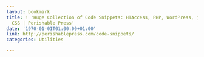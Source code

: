 ```yaml
---
layout: bookmark
title: ! 'Huge Collection of Code Snippets: HTAccess, PHP, WordPress, jQuery, HTML,
  CSS | Perishable Press'
date: '1970-01-01T01:00:00+01:00'
link: http://perishablepress.com/code-snippets/
categories: Utilities

---
```


